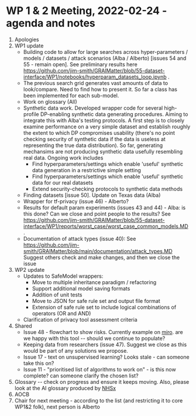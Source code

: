 # WP 1 & 2 Meeting, 2022-02-24 - agenda and notes

1. Apologies
1. WP1 update
    - Building code to allow for large searches across hyper-parameters / models / datasets / attack scenarios (Alba / Alberto) [issues 54 and 55 - remain open]. See preliminary results here https://github.com/jim-smith/GRAIMatter/blob/55-dataset-interface/WP1/notebooks/hyperparam_datasets_loop.ipynb .
    - The previous search grid generates vast amounts of data to look/compare. Need to find how to present it. So far a class has been implemented for each sub-model.
    - Work on glossary (All)
    - Synthetic data work. Developed wrapper code for several high-profile DP-enabling synthetic data generating procedures. Aiming to integrate this with Alba's testing protocols. A first step is to closely examine performance on a very simple dataset and establish roughly the extent to which DP compromises usability (there's no point checking security of synthetic data if the data is useless at representing the true data distribution). So far, generating mechansims are not producing synthetic data usefully resembling real data. Ongoing work includes
        + Find hyperparameters/settings which enable 'useful' synthetic data generation in a restrictive simple setting
        + Find hyperparameters/settings which enable 'useful' synthetic data for our real datasets
        + Extend security-checking protocols to synthetic data methods
    - Finding datasets [issue 50]. Update on Texas data (Alba)
    - Wrapper for tf-privacy (issue 46) - Alberto?
    - Results for default param experiments (issues 43 and 44) - Alba: is this done? Can we close and point people to the results? See https://github.com/jim-smith/GRAIMatter/blob/55-dataset-interface/WP1/reports/worst_case/worst_case_common_models.MD .
    - Documentation of attack types (issue 40): See https://github.com/jim-smith/GRAIMatter/blob/main/documentation/attack_types.MD Suggest others check and make changes, and then we close the issue
1. WP2 update
    - Updates to SafeModel wrappers:
        + Move to multiple inheritance paradigm / refactoring
        + Support additional model saving formats
        + Addition of unit tests
        + Move to JSON for safe rule set and output file format
        + Extension of safe rule set to include logical combinations of operators (OR and AND)
    - Clarification of privacy tool assessment criteria
1. Shared
    - Issue 48 - flowchart to show risks. Currently example on [miro](https://miro.com/app/board/uXjVOQRt5kI=/). are we happy with this tool -- should we continue to populate?
    - Keeping data from researchers (issue 47). Suggest we close as this would be part of any solutions we propose.
    - Issue 17 - text on unsupervised learning? Looks stale - can someone take this on?
    - Issue 11 - "prioritised list of algorithms to work on" - is this now complete? can someone clarify the chosen list?
1. Glossary -- check on progress and ensure it keeps moving. Also, please look at the AI glossary produced by [NHSx](https://nhsx.github.io/ai-dictionary)
1. AOCB
1. Chair for next meeting - according to the list (and restricting it to core WP1&2 folk), next person is Alberto
